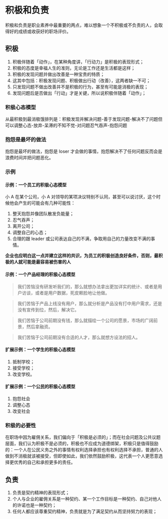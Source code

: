 # 积极和负责

积极和负责是职业素养中最重要的两点，难以想象一个不积极或不负责的人，会取得好的成绩或收获好的职场评价。

## 积极

1. 积极伴随着「动作」，在某种角度讲，「行动力」是积极的表现形式；
2. 积极的态度是幸福人生的准则，无论是工作还是生活都是这样；
3. 积极的发现问题并做出改善是一种宝贵的特质；
4. 这其中包括：积极发现问题、积极做出行动（改善），这两者缺一不可；
5. 只发现问题不做出改善并不是积极的行为，甚至有可能是消极的表现；
6. 发现问题后是否做出「行动」才是关键，所以说积极伴随着「动作」；

### 积极心态模型

从最积极到最消极饿排列是：积极发现并解决问题-善于发现问题-解决不了问题但可以调整心态-放弃-呆滞的不知不觉-对问题忍气吞声-抱怨问题

### 抱怨是最坏的做法

抱怨是最坏的做法，抱怨是 loser 才会做的事情，抱怨解决不了任何问题反而会是浪费时间并把问题恶化。

### 示例

#### 示例：一个员工的积极心态模型

小 A 在某个公司，小 A 对领导的某项决议特别不认同，甚至可以说讨厌，这个时候他会产生的可能会有几种可能性：

1. 整天抱怨并像团队散发负能量；
2. 忍气吞声；
3. 离开公司；
4. 调整自己的心态；
5. 合理的跟 leader 或公司表达自己的不满，争取用自己的力量改变不满的事情。

**企业也应明白这一点并建立这样的共识，为员工的积极创造良好条件，否则，最积极的人就可能是最容易被伤害的人**

#### 示例：一个产品经理的积极心态模型

> 我们苦恼没有研发听我们的，那么就想办法拿出更加详实的统计、或者是用户访谈，或者是用户数据，死皮赖脸地让他做。

> 我们苦恼于产品上线没有用户，那么就分析是产品没有打中用户需求，还是没有宣传到位，然后，解决它。

> 我们苦恼于公司前期没有钱，那么就描绘一个公司的愿景，市场的广阔前景，然后拿融资。

> 我们苦恼于公司前期没有合适的人才，那么就想方设法的招人。

#### 扩展示例：一个学生的积极心态模型

1. 抵制学校；
2. 接受学校；
3. 改变学校。

#### 扩展示例：一个公民的积极心态模型

1. 抱怨社会
2. 调整心态
3. 改变社会

### 积极的必要性

在职场中因为雇佣关系，我们偏向于「积极是必须的」；而在社会问题及公共议题层面，我们认为积极不是必须的，积极也不应成为道德绑架，积极只是值得鼓励的：一个人在公民义务之外的事情有权利选择承担也有权利选择不承担，普通的人做到不消极就该被接受，但即使如此，我们依然鼓励积极，这代表一个人更愿意选择更优秀的自己和承担更多的责任。

## 负责

1. 负责是契约精神的表现形式；
2. 个人与企业的雇佣关系是一种契约、某一个工作目标是一种契约、自己对他人的许诺也是一种契约；
3. 任何人都应该尊重契约精神，负责就是为了满足契约从而坚持努力的表现；